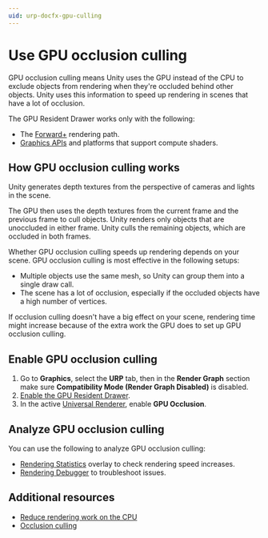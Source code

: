 ```yaml
---
uid: urp-docfx-gpu-culling
---
```

# Use GPU occlusion culling

GPU occlusion culling means Unity uses the GPU instead of the CPU to exclude objects from rendering when they're occluded behind other objects. Unity uses this information to speed up rendering in scenes that have a lot of occlusion.

The GPU Resident Drawer works only with the following:

- The [Forward+](rendering/forward-plus-rendering-path.md) rendering path.
- [Graphics APIs](https://docs.unity3d.com/6000.0/Documentation/Manual/GraphicsAPIs.html) and platforms that support compute shaders.

## How GPU occlusion culling works

Unity generates depth textures from the perspective of cameras and lights in the scene.

The GPU then uses the depth textures from the current frame and the previous frame to cull objects. Unity renders only objects that are unoccluded in either frame. Unity culls the remaining objects, which are occluded in both frames.

Whether GPU occlusion culling speeds up rendering depends on your scene. GPU occlusion culling is most effective in the following setups:

- Multiple objects use the same mesh, so Unity can group them into a single draw call.
- The scene has a lot of occlusion, especially if the occluded objects have a high number of vertices.

If occlusion culling doesn't have a big effect on your scene, rendering time might increase because of the extra work the GPU does to set up GPU occlusion culling. 

## Enable GPU occlusion culling

1. Go to **Graphics**, select the **URP** tab, then in the **Render Graph** section make sure **Compatibility Mode (Render Graph Disabled)** is disabled. 
2. [Enable the GPU Resident Drawer](gpu-resident-drawer.md#enable-the-gpu-resident-drawer).
3. In the active [Universal Renderer](urp-universal-renderer.md), enable **GPU Occlusion**. 

## Analyze GPU occlusion culling

You can use the following to analyze GPU occlusion culling:

- [Rendering Statistics](https://docs.unity3d.com/Manual/RenderingStatistics.html) overlay to check rendering speed increases.
- [Rendering Debugger](features/rendering-debugger.md#gpu-resident-drawer) to troubleshoot issues.

## Additional resources

- [Reduce rendering work on the CPU](reduce-rendering-work-on-cpu.md)
- [Occlusion culling](https://docs.unity3d.com/Manual/OcclusionCulling.html)
